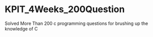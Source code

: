 # KPIT_4Weeks_200Question
 Solved More Than 200 c programming questions for brushing up the knowledge of C
